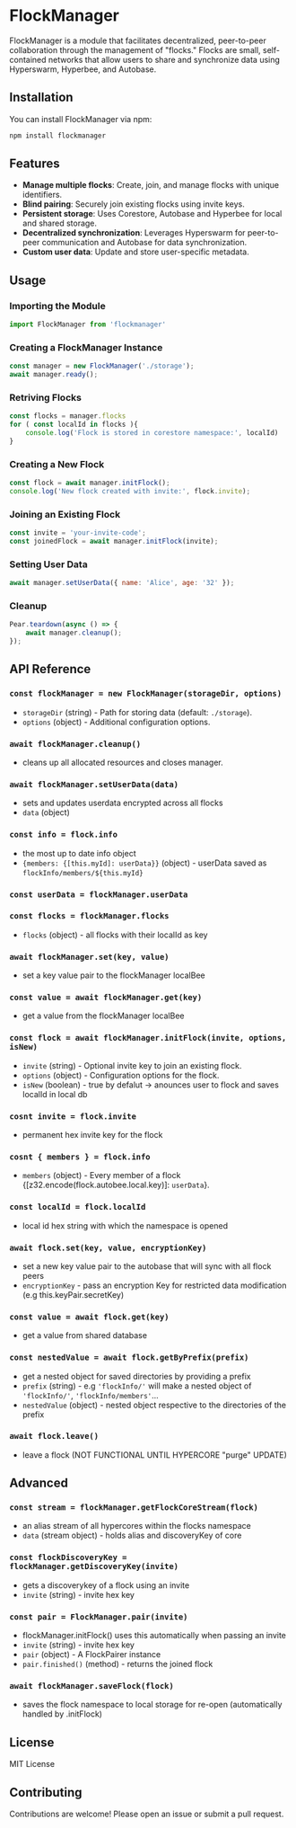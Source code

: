 # FlockManager

FlockManager is a module that facilitates decentralized, peer-to-peer collaboration through the management of "flocks." Flocks are small, self-contained networks that allow users to share and synchronize data using Hyperswarm, Hyperbee, and Autobase.

## Installation

You can install FlockManager via npm:

```sh
npm install flockmanager
```

## Features

- **Manage multiple flocks**: Create, join, and manage flocks with unique identifiers.
- **Blind pairing**: Securely join existing flocks using invite keys.
- **Persistent storage**: Uses Corestore, Autobase and Hyperbee for local and shared storage.
- **Decentralized synchronization**: Leverages Hyperswarm for peer-to-peer communication and Autobase for data synchronization.
- **Custom user data**: Update and store user-specific metadata.

## Usage

### Importing the Module

```javascript
import FlockManager from 'flockmanager'
```

### Creating a FlockManager Instance

```javascript
const manager = new FlockManager('./storage');
await manager.ready();
```

### Retriving Flocks

```javascript
const flocks = manager.flocks
for ( const localId in flocks ){
    console.log('Flock is stored in corestore namespace:', localId)
}
```

### Creating a New Flock

```javascript
const flock = await manager.initFlock();
console.log('New flock created with invite:', flock.invite);
```

### Joining an Existing Flock

```javascript
const invite = 'your-invite-code';
const joinedFlock = await manager.initFlock(invite);
```

### Setting User Data

```javascript
await manager.setUserData({ name: 'Alice', age: '32' });
```

### Cleanup

```javascript
Pear.teardown(async () => {
    await manager.cleanup();
});
```

## API Reference

### `const flockManager = new FlockManager(storageDir, options)`
- `storageDir` (string) - Path for storing data (default: `./storage`).
- `options` (object) - Additional configuration options.

### `await flockManager.cleanup()`
- cleans up all allocated resources and closes manager.

### `await flockManager.setUserData(data)`
- sets and updates userdata encrypted across all flocks
- `data` (object)

### `const info = flock.info`
- the most up to date info object
- `{members: {[this.myId]: userData}}` (object) - userData saved as ``flockInfo/members/${this.myId}``

### `const userData = flockManager.userData`

### `const flocks = flockManager.flocks`
- `flocks` (object) - all flocks with their localId as key

### `await flockManager.set(key, value)`
- set a key value pair to the flockManager localBee

### `const value = await flockManager.get(key)`
- get a value from the flockManager localBee

### `const flock = await flockManager.initFlock(invite, options, isNew)`
- `invite` (string) - Optional invite key to join an existing flock.
- `options` (object) - Configuration options for the flock.
- `isNew` (boolean) - true by defalut -> anounces user to flock and saves localId in local db

### `cosnt invite = flock.invite`
- permanent hex invite key for the flock

### `cosnt { members } = flock.info`
- `members` (object) - Every member of a flock {[z32.encode(flock.autobee.local.key)]: `userData`}.

### `const localId = flock.localId`
- local id hex string with which the namespace is opened

### `await flock.set(key, value, encryptionKey)`
- set a new key value pair to the autobase that will sync with all flock peers
- `encryptionKey` - pass an encryption Key for restricted data modification (e.g this.keyPair.secretKey)

### `const value = await flock.get(key)`
- get a value from shared database

### `const nestedValue = await flock.getByPrefix(prefix)`
- get a nested object for saved directories by providing a prefix
- `prefix` (string) - e.g `'flockInfo/'` will make a nested object of  `'flockInfo/'`, `'flockInfo/members'`...
- `nestedValue` (object) - nested object respective to the directories of the prefix

### `await flock.leave()`
- leave a flock (NOT FUNCTIONAL UNTIL HYPERCORE "purge" UPDATE)

## Advanced

### `const stream = flockManager.getFlockCoreStream(flock)`
- an alias stream of all hypercores within the flocks namespace
- `data` (stream object) - holds alias and discoveryKey of core

### `const flockDiscoveryKey = flockManager.getDiscoveryKey(invite)`
- gets a discoverykey of a flock using an invite
- `invite` (string) - invite hex key

### `const pair = FlockManager.pair(invite)`
- flockManager.initFlock() uses this automatically when passing an invite
- `invite` (string) - invite hex key
- `pair` (object) - A FlockPairer instance
- `pair.finished()` (method) - returns the joined flock

### `await flockManager.saveFlock(flock)`
- saves the flock namespace to local storage for re-open (automatically handled by .initFlock)

## License

MIT License

## Contributing

Contributions are welcome! Please open an issue or submit a pull request.

